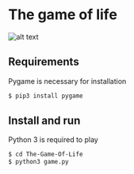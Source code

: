 # The game of life
![alt text](https://github.com/SrOppenheimer/The-Game-Of-Life.git/Images/Image.png)

## Requirements
Pygame is necessary for installation
```bash
$ pip3 install pygame
```
## Install and run
Python 3 is required to play
```bash
$ cd The-Game-Of-Life
$ python3 game.py
```